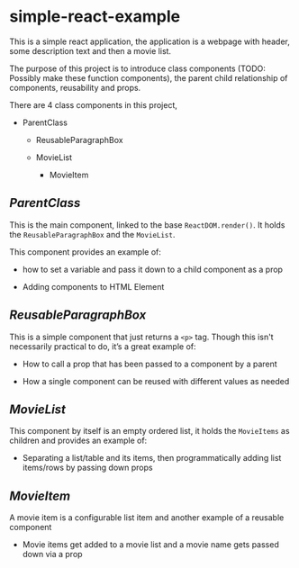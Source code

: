 # simple-react-example

This is a simple react application, the application is a webpage with header, some description text and then a movie list.  

The purpose of this project is to introduce class components (TODO: Possibly make these function components), the parent child relationship of components, reusability and props. 

There are 4 class components in this project, 

- ParentClass 

  - ReusableParagraphBox 

  - MovieList 

    - MovieItem 

 

## *ParentClass* 

This is the main component, linked to the base `ReactDOM.render()`. It holds the `ReusableParagraphBox` and the `MovieList`.  

This component provides an example of:  

  - how to set a variable and pass it down to a child component as a prop 

  - Adding components to HTML Element 

 

## *ReusableParagraphBox*

This is a simple component that just returns a `<p>` tag. Though this isn't necessarily practical to do, it’s a great example of: 

  - How to call a prop that has been passed to a component by a parent 

  - How a single component can be reused with different values as needed 


## *MovieList*  

This component by itself is an empty ordered list, it holds the `MovieItems` as children and provides an example of: 

  - Separating a list/table and its items, then programmatically adding list items/rows by passing down props 

 

## *MovieItem* 

A movie item is a configurable list item and another example of a reusable component 

  - Movie items get added to a movie list and a movie name gets passed down via a prop 
